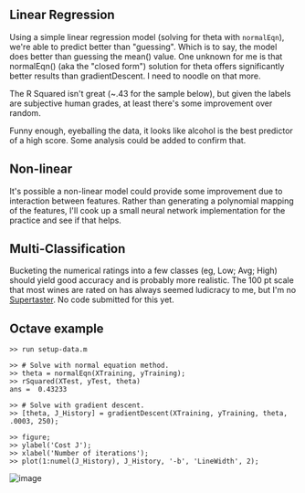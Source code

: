 ## Linear Regression
Using a simple linear regression model (solving for theta with `normalEqn`), we're able to predict better than "guessing". Which is to say, the model does better than guessing the mean() value. One unknown for me is that normalEqn() (aka the "closed form") solution for theta offers significantly better results than gradientDescent. I need to noodle on that more.

The R Squared isn't great (~.43 for the sample below), but given the labels are subjective human grades, at least there's some improvement over random.

Funny enough, eyeballing the data, it looks like alcohol is the best predictor of a high score. Some analysis could be added to confirm that.

## Non-linear 
It's possible a non-linear model could provide some improvement due to interaction between features. Rather than generating a polynomial mapping of the features, I'll cook up a small neural network implementation for the practice and see if that helps.

## Multi-Classification
Bucketing the numerical ratings into a few classes (eg, Low; Avg; High) should yield good accuracy and is probably more realistic. The 100 pt scale that most wines are rated on has always seemed ludicracy to me, but I'm no [Supertaster](https://en.wikipedia.org/wiki/Supertaster). No code submitted for this yet.

## Octave example
```
>> run setup-data.m

>> # Solve with normal equation method.
>> theta = normalEqn(XTraining, yTraining);
>> rSquared(XTest, yTest, theta)
ans =  0.43233

>> # Solve with gradient descent.
>> [theta, J_History] = gradientDescent(XTraining, yTraining, theta, .0003, 250);

>> figure;
>> ylabel('Cost J');
>> xlabel('Number of iterations');
>> plot(1:numel(J_History), J_History, '-b', 'LineWidth', 2);
```
![image](https://cloud.githubusercontent.com/assets/311298/16923027/0efcab1a-4ccd-11e6-86a8-dd2310ff29ee.png)
